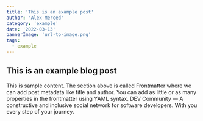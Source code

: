 ```yaml
---
title: 'This is an example post'
author: 'Alex Merced'
category: 'example'
date: '2022-03-13'
bannerImage: 'url-to-image.png'
tags:
  - example
---
```


## This is an example blog post

This is sample content. The section above is called Frontmatter where we can add post metadata like title and author. You can add as little or as many properties in the frontmatter using YAML syntax.
DEV Community — A constructive and inclusive social network for software developers. With you every step of your journey.
